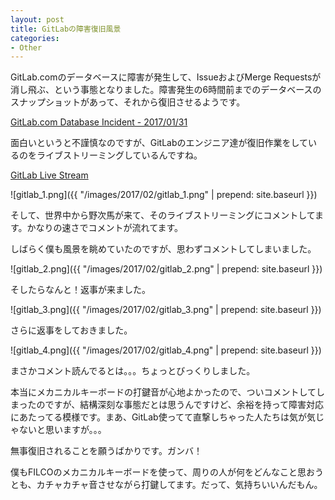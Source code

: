 ```yaml
---
layout: post
title: GitLabの障害復旧風景
categories:
- Other
---
```

GitLab.comのデータベースに障害が発生して、IssueおよびMerge Requestsが消し飛ぶ、という事態となりました。障害発生の6時間前までのデータベースのスナップショットがあって、それから復旧させるようです。

[GitLab.com Database Incident - 2017/01/31](https://docs.google.com/document/d/1GCK53YDcBWQveod9kfzW-VCxIABGiryG7_z_6jHdVik/pub)

面白いというと不謹慎なのですが、GitLabのエンジニア達が復旧作業をしているのをライブストリーミングしているんですね。

[GitLab Live Stream](https://www.youtube.com/watch?v=nc0hPGerSd4&feature=youtu.be)

![gitlab_1.png]({{ "/images/2017/02/gitlab_1.png" | prepend: site.baseurl }})

そして、世界中から野次馬が来て、そのライブストリーミングにコメントしてます。かなりの速さでコメントが流れてます。

しばらく僕も風景を眺めていたのですが、思わずコメントしてしまいました。

![gitlab_2.png]({{ "/images/2017/02/gitlab_2.png" | prepend: site.baseurl }})

そしたらなんと！返事が来ました。

![gitlab_3.png]({{ "/images/2017/02/gitlab_3.png" | prepend: site.baseurl }})

さらに返事をしておきました。

![gitlab_4.png]({{ "/images/2017/02/gitlab_4.png" | prepend: site.baseurl }})

まさかコメント読んでるとは。。。ちょっとびっくりしました。

本当にメカニカルキーボードの打鍵音が心地よかったので、ついコメントしてしまったのですが、結構深刻な事態だとは思うんですけど、余裕を持って障害対応にあたってる模様です。まあ、GitLab使ってて直撃しちゃった人たちは気が気じゃないと思いますが。。。

無事復旧されることを願うばかりです。ガンバ！

僕もFILCOのメカニカルキーボードを使って、周りの人が何をどんなこと思おうとも、カチャカチャ音させながら打鍵してます。だって、気持ちいいんだもん。
